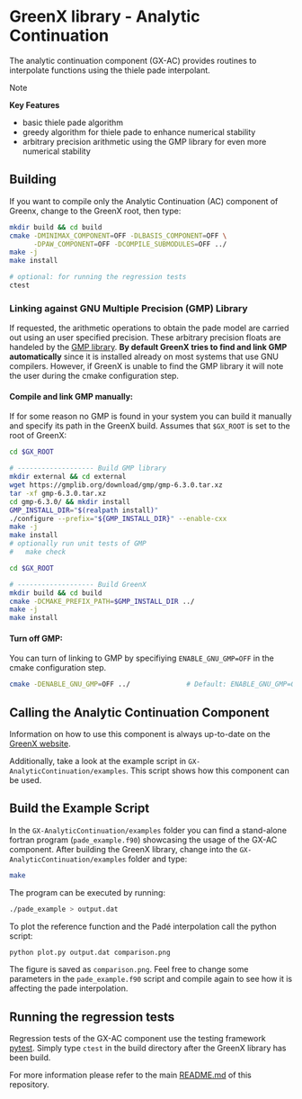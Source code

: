 # GreenX library - Analytic Continuation 

The analytic continuation component (GX-AC) provides routines to interpolate functions using the thiele pade interpolant.

> [!Note]
> **Key Features**
> - basic thiele pade algorithm
> - greedy algorithm for thiele pade to enhance numerical stability
> - arbitrary precision arithmetic using the GMP library for even more numerical stability

## Building

If you want to compile only the Analytic Continuation (AC) component of Greenx, change to the GreenX root, then type:
```bash
mkdir build && cd build 
cmake -DMINIMAX_COMPONENT=OFF -DLBASIS_COMPONENT=OFF \
      -DPAW_COMPONENT=OFF -DCOMPILE_SUBMODULES=OFF ../
make -j 
make install 

# optional: for running the regression tests
ctest
```

### Linking against GNU Multiple Precision (GMP) Library

If requested, the arithmetic operations to obtain the pade model are carried out using an user specified precision. These arbitrary precision floats are handeled by the [GMP library](https://gmplib.org/). **By default GreenX tries to find and link GMP automatically** since it is installed already on most systems that use GNU compilers. However, if GreenX is unable to find the GMP library it will note the user during the cmake configuration step. 

#### Compile and link GMP manually:
If for some reason no GMP is found in your system you can build it manually and specify its path in the GreenX build. Assumes that `$GX_ROOT` is set to the root of GreenX:
```bash
cd $GX_ROOT

# ------------------- Build GMP library
mkdir external && cd external 
wget https://gmplib.org/download/gmp/gmp-6.3.0.tar.xz
tar -xf gmp-6.3.0.tar.xz 
cd gmp-6.3.0/ && mkdir install
GMP_INSTALL_DIR="$(realpath install)"
./configure --prefix="${GMP_INSTALL_DIR}" --enable-cxx
make -j 
make install 
# optionally run unit tests of GMP
#   make check

cd $GX_ROOT

# ------------------- Build GreenX
mkdir build && cd build 
cmake -DCMAKE_PREFIX_PATH=$GMP_INSTALL_DIR ../
make -j 
make install
```


#### Turn off GMP:
You can turn of linking to GMP by specifiying `ENABLE_GNU_GMP=OFF` in the cmake configuration step.
```bash
cmake -DENABLE_GNU_GMP=OFF ../              # Default: ENABLE_GNU_GMP=ON
```

## Calling the Analytic Continuation Component  

Information on how to use this component is always up-to-date on the [GreenX website](https://nomad-coe.github.io/greenX/gx_ac.html). 

Additionally, take a look at the example script in `GX-AnalyticContinuation/examples`. This script shows how this component can be used. 

## Build the Example Script 
In the `GX-AnalyticContinuation/examples` folder you can find a stand-alone fortran program (`pade_example.f90`) showcasing the usage of the GX-AC component. After building the GreenX library, change into the `GX-AnalyticContinuation/examples` folder and type:
```bash
make 
```
The program can be executed by running:
```bash 
./pade_example > output.dat
```
To plot the reference function and the Padé interpolation call the python script:
```bash 
python plot.py output.dat comparison.png
```
The figure is saved as `comparison.png`. Feel free to change some parameters in the `pade_example.f90` script and compile again to see how it is affecting the pade interpolation.

## Running the regression tests 
Regression tests of the GX-AC component use the testing framework [pytest](https://docs.pytest.org/en/stable/#). Simply type `ctest` in the build directory after the GreenX library has been build.

For more information please refer to the main [README.md](https://github.com/nomad-coe/greenX/blob/main/README.md) of this repository.


